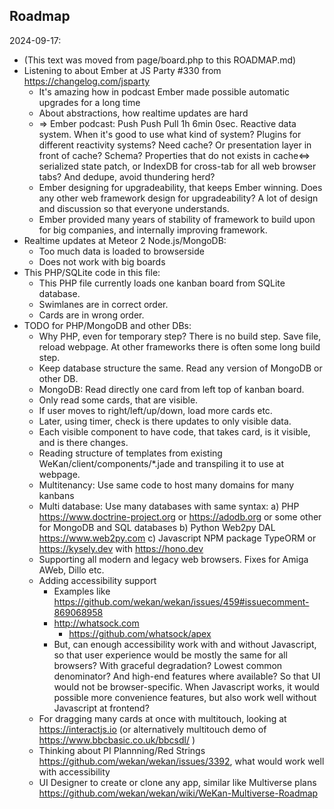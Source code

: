 ## Roadmap

2024-09-17:
- (This text was moved from page/board.php to this ROADMAP.md)
- Listening to about Ember at JS Party #330 from https://changelog.com/jsparty
  - It's amazing how in podcast Ember made possible automatic upgrades for a long time
  - About abstractions, how realtime updates are hard
  - => Ember podcast: Push Push Pull 1h 6min 0sec. Reactive data system.
       When it's good to use what kind of system?
       Plugins for different reactivity systems? Need cache?
       Or presentation layer in front of cache? Schema?
       Properties that do not exists in cache<=> serialized state patch,
       or IndexDB for cross-tab for all web browser tabs?
       And dedupe, avoid thundering herd?
  - Ember designing for upgradeability, that keeps Ember winning.
    Does any other web framework design for upgradeability?
    A lot of design and discussion so that everyone understands.
  - Ember provided many years of stability of framework
    to build upon for big companies, and internally improving framework.
- Realtime updates at Meteor 2 Node.js/MongoDB:
  - Too much data is loaded to browserside
  - Does not work with big boards
- This PHP/SQLite code in this file:
  - This PHP file currently loads one kanban board from SQLite database.
  - Swimlanes are in correct order.
  - Cards are in wrong order.
- TODO for PHP/MongoDB and other DBs:
  - Why PHP, even for temporary step? There is no build step. Save file, reload webpage.
    At other frameworks there is often some long build step.
  - Keep database structure the same. Read any version of MongoDB or other DB.
  - MongoDB: Read directly one card from left top of kanban board.
  - Only read some cards, that are visible.
  - If user moves to right/left/up/down, load more cards etc.
  - Later, using timer, check is there updates to only visible data.
  - Each visible component to have code, that takes card, is it visible,
    and is there changes.
  - Reading structure of templates from existing WeKan/client/components/*.jade
    and transpiling it to use at webpage.
  - Multitenancy: Use same code to host many domains for many kanbans
  - Multi database: Use many databases with same syntax:
     a) PHP https://www.doctrine-project.org or https://adodb.org
        or some other for MongoDB and SQL databases
     b) Python Web2py DAL https://www.web2py.com
     c) Javascript NPM package TypeORM or https://kysely.dev with https://hono.dev
  - Supporting all modern and legacy web browsers. Fixes for Amiga AWeb, Dillo etc.
  - Adding accessibility support
    - Examples like https://github.com/wekan/wekan/issues/459#issuecomment-869068958
    - http://whatsock.com
      - https://github.com/whatsock/apex
    - But, can enough accessibility work with and without Javascript,
      so that user experience would be mostly the same for all browsers?
      With graceful degradation? Lowest common denominator?
      And high-end features where available? So that UI would not be browser-specific.
      When Javascript works, it would possible more convenience features,
      but also work well without Javascript at frontend?
  - For dragging many cards at once with multitouch, looking at https://interactjs.io
    (or alternatively multitouch demo of https://www.bbcbasic.co.uk/bbcsdl/ )
  - Thinking about PI Plannning/Red Strings https://github.com/wekan/wekan/issues/3392,
    what would work well with accessibility
  - UI Designer to create or clone any app, similar like Multiverse plans
    https://github.com/wekan/wekan/wiki/WeKan-Multiverse-Roadmap


